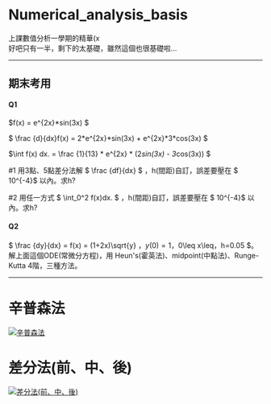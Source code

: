 # Numerical_analysis_basis
上課數值分析一學期的精華(x    
好吧只有一半，剩下的太基礎，雖然這個也很基礎啦...

----
## 期末考用
#### Q1

$f(x) = e^{2x}*sin(3x) $    

$ \frac {d}{dx}f(x) = 2\*e^{2x}\*sin(3x) + e^{2x}\*3\*cos(3x) $    

$\int f(x) dx. = \frac {1}{13} * e^{2x} * (2*sin(3x) - 3*cos(3x)) $    

\#1
用3點、5點差分法解 $ \frac {df}{dx} $ ，h(間距)自訂，誤差要壓在 $ 10^{-4}$ 以內。求h?    

\#2
用任一方式 $ \int_0^2 f(x)dx. $ ，h(間距)自訂，誤差要壓在 $ 10^{-4}$ 以內。求h?    

#### Q2

$ \frac {dy}{dx} = f(x) = (1+2x)\sqrt{y} $，y(0) =1，$0\leq x\leq，h=0.05 $。    
解上面這個ODE(常微分方程)，用 Heun's(霍英法)、midpoint(中點法)、Runge-Kutta 4階，三種方法。    

----
# 辛普森法
[![辛普森法](http://img.youtube.com/vi/ve8Ld3xbFnM/0.jpg)](https://www.youtube.com/watch?v=ve8Ld3xbFnM)

# 差分法(前、中、後)
[![差分法(前、中、後)](http://img.youtube.com/vi/Jqa-aFE9-GI/0.jpg)](https://www.youtube.com/watch?v=Jqa-aFE9-GI)
